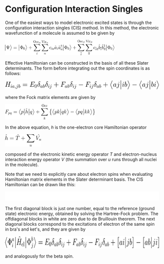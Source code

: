 # Configuration Interaction Singles

One of the easiest ways to model electronic excited states is through
the configuration interaction singles (CIS) method. 
In this method, the electronic wavefunction of a molecule
is assumed to be given by

<img src="../../doc/figures/equations/cis-ansatz.png" height="50"/>

Effective Hamiltonian can be constructed in the basis of all these
Slater determinants. The form before integrating out the spin coordinates
is as follows:

<img src="../../doc/figures/equations/cis-hiajb.png" height="30"/>

where the Fock matrix elements are given by

<img src="../../doc/figures/equations/fock.png" height="50"/>

In the above equation, *h* is the one-electron core Hamiltonian
operator

<img src="../../doc/figures/equations/h-core.png" height="40"/>

composed of the electronic kinetic energy operator *T* and
electron-nucleus interaction energy operator *V* (the summation over *u* runs through
all nuclei in the molecule).

Note that we need to explicitly care about electron spins when evaluating
Hamiltonian matrix elements in the Slater determinant basis.
The CIS Hamiltonian can be drawn like this:

<img src="../../doc/figures/cis-hamiltonian.png" height="30"/>

The first diagonal block is just one number, equal to the reference (ground state) electronic
energy, obtained by solving the Hartree-Fock problem. The offdiagonal blocks
in white are zero due to de Bruillouin theorem. The next diagonal blocks
correspond to the excitations of electron of the same spin in bra's and ket's,
and they are given by

<img src="../../doc/figures/equations/cis-aa.png" height="40"/>

and analogously for the beta spin.
